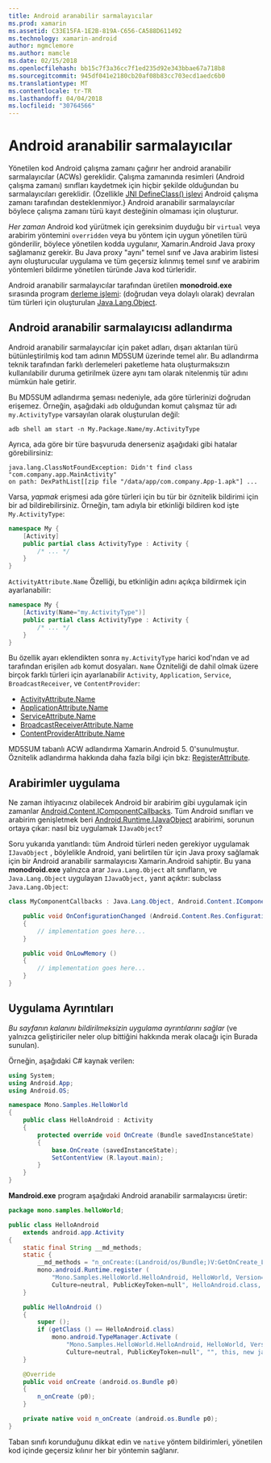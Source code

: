 ```yaml
---
title: Android aranabilir sarmalayıcılar
ms.prod: xamarin
ms.assetid: C33E15FA-1E2B-819A-C656-CA588D611492
ms.technology: xamarin-android
author: mgmclemore
ms.author: mamcle
ms.date: 02/15/2018
ms.openlocfilehash: bb15c7f3a36cc7f1ed235d92e343bbae67a718b8
ms.sourcegitcommit: 945df041e2180cb20af08b83cc703ecd1aedc6b0
ms.translationtype: MT
ms.contentlocale: tr-TR
ms.lasthandoff: 04/04/2018
ms.locfileid: "30764566"
---
```

# <a name="android-callable-wrappers"></a>Android aranabilir sarmalayıcılar

Yönetilen kod Android çalışma zamanı çağırır her android aranabilir sarmalayıcılar (ACWs) gereklidir. Çalışma zamanında resimleri (Android çalışma zamanı) sınıfları kaydetmek için hiçbir şekilde olduğundan bu sarmalayıcıları gereklidir. (Özellikle [JNI DefineClass() işlevi](http://docs.oracle.com/javase/1.5.0/docs/guide/jni/spec/functions.html#wp15986) Android çalışma zamanı tarafından desteklenmiyor.} Android aranabilir sarmalayıcılar böylece çalışma zamanı türü kayıt desteğinin olmaması için oluşturur. 

*Her zaman* Android kod yürütmek için gereksinim duyduğu bir `virtual` veya arabirim yöntemini `overridden` veya bu yöntem için uygun yönetilen türü gönderilir, böylece yönetilen kodda uygulanır, Xamarin.Android Java proxy sağlamanız gerekir. Bu Java proxy "aynı" temel sınıf ve Java arabirim listesi aynı oluşturucular uygulama ve tüm geçersiz kılınmış temel sınıf ve arabirim yöntemleri bildirme yönetilen türünde Java kod türleridir. 

Android aranabilir sarmalayıcılar tarafından üretilen **monodroid.exe** sırasında program [derleme işlemi](~/android/deploy-test/building-apps/build-process.md): (doğrudan veya dolaylı olarak) devralan tüm türleri için oluşturulan [ Java.Lang.Object](https://developer.xamarin.com/api/type/Java.Lang.Object/). 



## <a name="android-callable-wrapper-naming"></a>Android aranabilir sarmalayıcısı adlandırma

Android aranabilir sarmalayıcılar için paket adları, dışarı aktarılan türü bütünleştirilmiş kod tam adının MD5SUM üzerinde temel alır. Bu adlandırma teknik tarafından farklı derlemeleri paketleme hata oluşturmaksızın kullanılabilir duruma getirilmek üzere aynı tam olarak nitelenmiş tür adını mümkün hale getirir. 

Bu MD5SUM adlandırma şeması nedeniyle, ada göre türlerinizi doğrudan erişemez. Örneğin, aşağıdaki `adb` olduğundan komut çalışmaz tür adı `my.ActivityType` varsayılan olarak oluşturulan değil: 

```shell
adb shell am start -n My.Package.Name/my.ActivityType
```

Ayrıca, ada göre bir türe başvuruda denerseniz aşağıdaki gibi hatalar görebilirsiniz:

```shell
java.lang.ClassNotFoundException: Didn't find class "com.company.app.MainActivity"
on path: DexPathList[[zip file "/data/app/com.company.App-1.apk"] ...
```

Varsa, *yapmak* erişmesi ada göre türleri için bu tür bir öznitelik bildirimi için bir ad bildirebilirsiniz. Örneğin, tam adıyla bir etkinliği bildiren kod işte `My.ActivityType`:

```csharp
namespace My {
    [Activity]
    public partial class ActivityType : Activity {
        /* ... */
    }
}
```

`ActivityAttribute.Name` Özelliği, bu etkinliğin adını açıkça bildirmek için ayarlanabilir: 

```csharp
namespace My {
    [Activity(Name="my.ActivityType")]
    public partial class ActivityType : Activity {
        /* ... */
    }
}
```

Bu özellik ayarı eklendikten sonra `my.ActivityType` harici kod'ndan ve ad tarafından erişilen `adb` komut dosyaları. `Name` Özniteliği de dahil olmak üzere birçok farklı türleri için ayarlanabilir `Activity`, `Application`, `Service`, `BroadcastReceiver`, ve `ContentProvider`: 

-   [ActivityAttribute.Name](https://developer.xamarin.com/api/property/Android.App.ActivityAttribute.Name/)
-   [ApplicationAttribute.Name](https://developer.xamarin.com/api/property/Android.App.ApplicationAttribute.Name/)
-   [ServiceAttribute.Name](https://developer.xamarin.com/api/property/Android.App.ServiceAttribute.Name/)
-   [BroadcastReceiverAttribute.Name](https://developer.xamarin.com/api/property/Android.Content.BroadcastReceiverAttribute.Name/)
-   [ContentProviderAttribute.Name](https://developer.xamarin.com/api/property/Android.Content.ContentProviderAttribute.Name/)

MD5SUM tabanlı ACW adlandırma Xamarin.Android 5. 0'sunulmuştur. Öznitelik adlandırma hakkında daha fazla bilgi için bkz: [RegisterAttribute](https://developer.xamarin.com/api/type/Android.Runtime.RegisterAttribute/). 



## <a name="implementing-interfaces"></a>Arabirimler uygulama

Ne zaman ihtiyacınız olabilecek Android bir arabirim gibi uygulamak için zamanlar [Android.Content.IComponentCallbacks](https://developer.xamarin.com/api/type/Android.Content.IComponentCallbacks/). Tüm Android sınıfları ve arabirim genişletmek beri [Android.Runtime.IJavaObject](https://developer.xamarin.com/api/type/Android.Runtime.IJavaObject/) arabirimi, sorunun ortaya çıkar: nasıl biz uygulamak `IJavaObject`? 

Soru yukarıda yanıtlandı: tüm Android türleri neden gerekiyor uygulamak `IJavaObject` , böylelikle Android, yani belirtilen tür için Java proxy sağlamak için bir Android aranabilir sarmalayıcısı Xamarin.Android sahiptir. Bu yana **monodroid.exe** yalnızca arar `Java.Lang.Object` alt sınıfların, ve `Java.Lang.Object` uygulayan `IJavaObject,` yanıt açıktır: subclass `Java.Lang.Object`: 

```csharp
class MyComponentCallbacks : Java.Lang.Object, Android.Content.IComponentCallbacks {

    public void OnConfigurationChanged (Android.Content.Res.Configuration newConfig)
    {
        // implementation goes here...
    } 

    public void OnLowMemory ()
    {
        // implementation goes here...
    }
}
```


## <a name="implementation-details"></a>Uygulama Ayrıntıları

*Bu sayfanın kalanını bildirilmeksizin uygulama ayrıntılarını sağlar* (ve yalnızca geliştiriciler neler olup bittiğini hakkında merak olacağı için Burada sunulan). 

Örneğin, aşağıdaki C# kaynak verilen:

```csharp
using System;
using Android.App;
using Android.OS;

namespace Mono.Samples.HelloWorld
{
    public class HelloAndroid : Activity
    {
        protected override void OnCreate (Bundle savedInstanceState)
        {
            base.OnCreate (savedInstanceState);
            SetContentView (R.layout.main);
        }
    }
}
```

**Mandroid.exe** program aşağıdaki Android aranabilir sarmalayıcısı üretir: 

```java
package mono.samples.helloWorld;

public class HelloAndroid
    extends android.app.Activity
{
    static final String __md_methods;
    static {
        __md_methods = "n_onCreate:(Landroid/os/Bundle;)V:GetOnCreate_Landroid_os_Bundle_Handler\n" + "";
        mono.android.Runtime.register (
            "Mono.Samples.HelloWorld.HelloAndroid, HelloWorld, Version=1.0.0.0, 
            Culture=neutral, PublicKeyToken=null", HelloAndroid.class, __md_methods);
    }

    public HelloAndroid ()
    {
        super ();
        if (getClass () == HelloAndroid.class)
            mono.android.TypeManager.Activate (
                "Mono.Samples.HelloWorld.HelloAndroid, HelloWorld, Version=1.0.0.0, 
                Culture=neutral, PublicKeyToken=null", "", this, new java.lang.Object[] {  });
    }

    @Override
    public void onCreate (android.os.Bundle p0)
    {
        n_onCreate (p0);
    }

    private native void n_onCreate (android.os.Bundle p0);
}
```

Taban sınıfı korunduğunu dikkat edin ve `native` yöntem bildirimleri, yönetilen kod içinde geçersiz kılınır her bir yöntemin sağlanır. 
